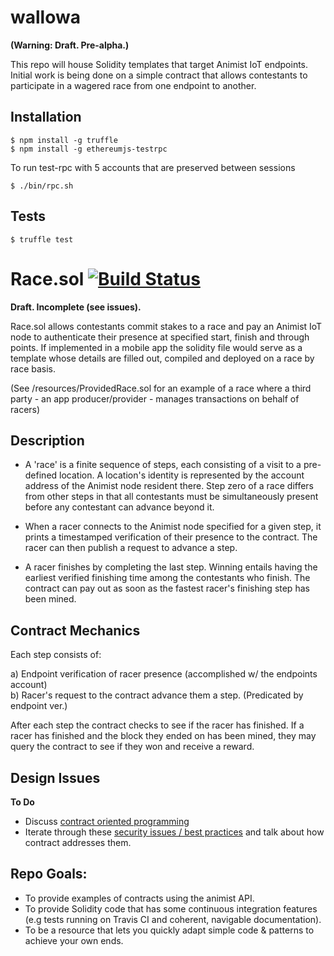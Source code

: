 # wallowa
**(Warning: Draft. Pre-alpha.)**

This repo will house Solidity templates that target Animist IoT endpoints. Initial work is being done on a simple contract that allows contestants to participate in a wagered race from one endpoint to another.

## Installation 

```
$ npm install -g truffle
$ npm install -g ethereumjs-testrpc
```

To run test-rpc with 5 accounts that are preserved between sessions

```
$ ./bin/rpc.sh
```

## Tests
```
$ truffle test
```

# Race.sol    [![Build Status](https://travis-ci.org/animist-io/wallowa.svg?branch=master)](https://travis-ci.org/animist-io/wallowa)

**Draft. Incomplete (see issues).**

Race.sol allows contestants commit stakes to a race and pay an Animist IoT node to authenticate their presence at specified start, finish and through points. If implemented in a mobile app the solidity file would serve as a template whose details are filled out, compiled and deployed on a race by race basis. 

(See /resources/ProvidedRace.sol for an example of a race where a third party - an app producer/provider - manages transactions on behalf of racers)

## Description 

+ A 'race' is a finite sequence of steps, each consisting of a visit to a pre-defined location. A location's identity is represented by the account address of the Animist node resident there. Step zero of a race differs from other steps in that all contestants must be simultaneously present before any contestant can advance beyond it. 

+ When a racer connects to the Animist node specified for a given step, it prints a timestamped verification of their presence to the contract. The racer can then publish a request to advance a step.  

+ A racer finishes by completing the last step. Winning entails having the earliest verified finishing time among the contestants who finish. The contract can pay out as soon as the fastest racer's finishing step has been mined. 


## Contract Mechanics

Each step consists of: 

a) Endpoint verification of racer presence (accomplished w/ the endpoints account)  
b) Racer's request to the contract advance them a step. (Predicated by endpoint ver.)

After each step the contract checks to see if the racer has finished. If a racer has finished and the block they ended on has been mined, they may query the contract to see if they won and receive a reward.

## Design Issues

**To Do**

+ Discuss [contract oriented programming](https://medium.com/@gavofyork/condition-orientated-programming-969f6ba0161a#.vh880g6mw)
+ Iterate through these [security issues / best practices](https://github.com/ConsenSys/smart-contract-best-practices) and talk about how contract addresses them.

## Repo Goals: 

+ To provide examples of contracts using the animist API.
+ To provide Solidity code that has some continuous integration features (e.g tests running on Travis CI and coherent, navigable documentation). 
+ To be a resource that lets you quickly adapt simple code & patterns to achieve your own ends.  
